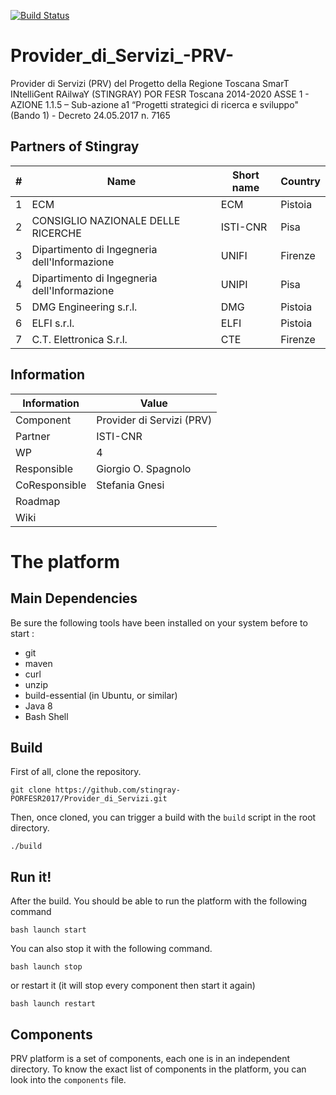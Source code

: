 [![Build Status](https://travis-ci.org/stingray-PORFESR2017/Provider_di_Servizi.svg?branch=master)](https://travis-ci.org/stingray-PORFESR2017/Provider_di_Servizi)

# Provider_di_Servizi_-PRV-
Provider di Servizi (PRV) del Progetto della Regione Toscana SmarT INtelliGent RAilwaY (STINGRAY) POR FESR Toscana 2014-2020
ASSE 1 - AZIONE 1.1.5 – Sub-azione a1 “Progetti strategici di ricerca e sviluppo" (Bando 1) - Decreto 24.05.2017 n. 7165


## Partners of Stingray

|  #  | Name                                         | Short name    | Country     | 
| --- | -------------------------------------------- | ------------- | ----------- | 
|  1  | ECM                                          | ECM           | Pistoia     | 
|  2  | CONSIGLIO NAZIONALE DELLE RICERCHE           | ISTI-CNR      | Pisa        | 
|  3  | Dipartimento di Ingegneria dell'Informazione | UNIFI         | Firenze     | 
|  4  | Dipartimento di Ingegneria dell'Informazione | UNIPI         | Pisa        | 
|  5  | DMG Engineering s.r.l.                       | DMG           | Pistoia     | 
|  6  | ELFI s.r.l.                                  | ELFI          | Pistoia     | 
|  7  | C.T. Elettronica S.r.l.                      | CTE           | Firenze     | 

## Information

Information   | Value
------------- | --------
Component     | Provider di Servizi (PRV)
Partner       | ISTI-CNR
WP            | 4
Responsible   | Giorgio O. Spagnolo <spagnolo at isti.cnr.it>
CoResponsible | Stefania Gnesi  <gnesi at isti.cnr.it>
Roadmap       | 
Wiki          | 

# The platform
## Main Dependencies
Be sure the following tools have been installed on your system before to start :
 * git
 * maven
 * curl
 * unzip
 * build-essential (in Ubuntu, or similar)
 * Java 8
 * Bash Shell

## Build
First of all, clone the repository.

```
git clone https://github.com/stingray-PORFESR2017/Provider_di_Servizi.git
```

Then, once cloned, you can trigger a build with the `build` script in the root directory.
```
./build
```

## Run it!
After the build.  You should be able to run the platform with the
following command

```
bash launch start
```

You can also stop it with the following command.
```
bash launch stop
```
or restart it (it will stop every component then start it again)
```
bash launch restart
```

<!---Once the platform is started, access it on `http://localhost:9090/xwiki` in your web-browser.-->

## Components
PRV platform is a set of components, each one is in an independent
directory.  To know the exact list of components in the platform, you can look
into the `components` file.
